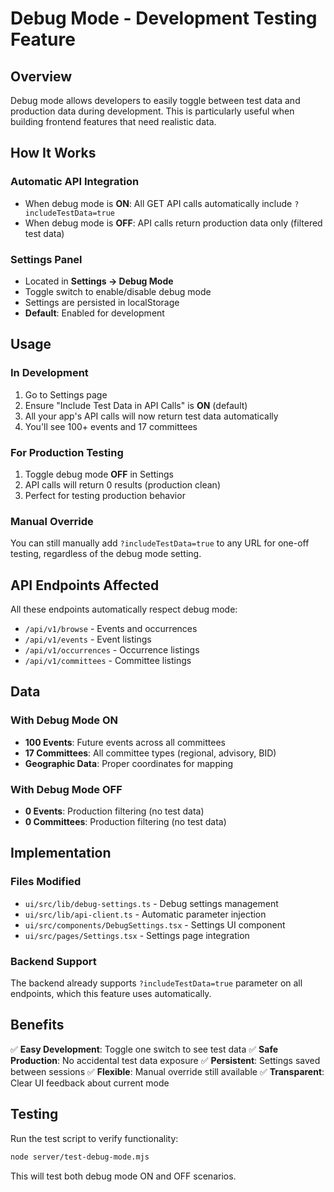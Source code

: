 # Debug Mode - Development Testing Feature

## Overview

Debug mode allows developers to easily toggle between test data and production data during development. This is particularly useful when building frontend features that need realistic data.

## How It Works

### Automatic API Integration
- When debug mode is **ON**: All GET API calls automatically include `?includeTestData=true`
- When debug mode is **OFF**: API calls return production data only (filtered test data)

### Settings Panel
- Located in **Settings → Debug Mode**
- Toggle switch to enable/disable debug mode
- Settings are persisted in localStorage
- **Default**: Enabled for development

## Usage

### In Development
1. Go to Settings page
2. Ensure "Include Test Data in API Calls" is **ON** (default)
3. All your app's API calls will now return test data automatically
4. You'll see 100+ events and 17 committees

### For Production Testing
1. Toggle debug mode **OFF** in Settings
2. API calls will return 0 results (production clean)
3. Perfect for testing production behavior

### Manual Override
You can still manually add `?includeTestData=true` to any URL for one-off testing, regardless of the debug mode setting.

## API Endpoints Affected

All these endpoints automatically respect debug mode:
- `/api/v1/browse` - Events and occurrences
- `/api/v1/events` - Event listings
- `/api/v1/occurrences` - Occurrence listings
- `/api/v1/committees` - Committee listings

## Data

### With Debug Mode ON
- **100 Events**: Future events across all committees
- **17 Committees**: All committee types (regional, advisory, BID)
- **Geographic Data**: Proper coordinates for mapping

### With Debug Mode OFF
- **0 Events**: Production filtering (no test data)
- **0 Committees**: Production filtering (no test data)

## Implementation

### Files Modified
- `ui/src/lib/debug-settings.ts` - Debug settings management
- `ui/src/lib/api-client.ts` - Automatic parameter injection
- `ui/src/components/DebugSettings.tsx` - Settings UI component
- `ui/src/pages/Settings.tsx` - Settings page integration

### Backend Support
The backend already supports `?includeTestData=true` parameter on all endpoints, which this feature uses automatically.

## Benefits

✅ **Easy Development**: Toggle one switch to see test data
✅ **Safe Production**: No accidental test data exposure
✅ **Persistent**: Settings saved between sessions
✅ **Flexible**: Manual override still available
✅ **Transparent**: Clear UI feedback about current mode

## Testing

Run the test script to verify functionality:
```bash
node server/test-debug-mode.mjs
```

This will test both debug mode ON and OFF scenarios.

